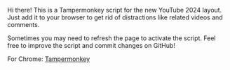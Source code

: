 Hi there! This is a Tampermonkey script for the new YouTube 2024 layout. Just add it to your browser to get rid of distractions like related videos and comments.

Sometimes you may need to refresh the page to activate the script. Feel free to improve the script and commit changes on GitHub!

For Chrome: [Tampermonkey](https://www.tampermonkey.net/)
